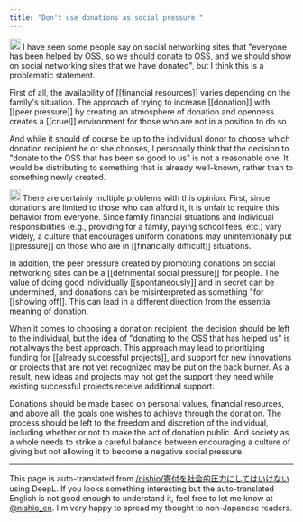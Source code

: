 ```yaml
---
title: "Don't use donations as social pressure."
---
```



<img src='https://scrapbox.io/api/pages/nishio-en/nishio/icon' alt='nishio.icon' height="19.5"/>
I have seen some people say on social networking sites that "everyone has been helped by OSS, so we should donate to OSS, and we should show on social networking sites that we have donated", but I think this is a problematic statement.

First of all, the availability of [[financial resources]] varies depending on the family's situation. The approach of trying to increase [[donation]] with [[peer pressure]] by creating an atmosphere of donation and openness creates a [[cruel]] environment for those who are not in a position to do so

And while it should of course be up to the individual donor to choose which donation recipient he or she chooses, I personally think that the decision to "donate to the OSS that has been so good to us" is not a reasonable one. It would be distributing to something that is already well-known, rather than to something newly created.

<img src='https://scrapbox.io/api/pages/nishio-en/gpt/icon' alt='gpt.icon' height="19.5"/>
There are certainly multiple problems with this opinion. First, since donations are limited to those who can afford it, it is unfair to require this behavior from everyone. Since family financial situations and individual responsibilities (e.g., providing for a family, paying school fees, etc.) vary widely, a culture that encourages uniform donations may unintentionally put [[pressure]] on those who are in [[financially difficult]] situations.

In addition, the peer pressure created by promoting donations on social networking sites can be a [[detrimental social pressure]] for people. The value of doing good individually [[spontaneously]] and in secret can be undermined, and donations can be misinterpreted as something "for [[showing off]]. This can lead in a different direction from the essential meaning of donation.

When it comes to choosing a donation recipient, the decision should be left to the individual, but the idea of "donating to the OSS that has helped us" is not always the best approach. This approach may lead to prioritizing funding for [[already successful projects]], and support for new innovations or projects that are not yet recognized may be put on the back burner. As a result, new ideas and projects may not get the support they need while existing successful projects receive additional support.

Donations should be made based on personal values, financial resources, and above all, the goals one wishes to achieve through the donation. The process should be left to the freedom and discretion of the individual, including whether or not to make the act of donation public. And society as a whole needs to strike a careful balance between encouraging a culture of giving but not allowing it to become a negative social pressure.

---
This page is auto-translated from [/nishio/寄付を社会的圧力にしてはいけない](https://scrapbox.io/nishio/寄付を社会的圧力にしてはいけない) using DeepL. If you looks something interesting but the auto-translated English is not good enough to understand it, feel free to let me know at [@nishio_en](https://twitter.com/nishio_en). I'm very happy to spread my thought to non-Japanese readers.
